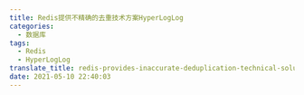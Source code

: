 ```yaml
---
title: Redis提供不精确的去重技术方案HyperLogLog
categories:
  - 数据库
tags:
  - Redis
  - HyperLogLog
translate_title: redis-provides-inaccurate-deduplication-technical-solution-hyperloglog
date: 2021-05-10 22:40:03
---
```


